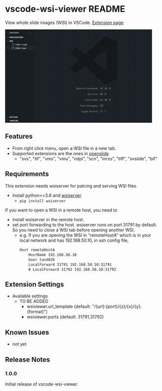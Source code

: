 # vscode-wsi-viewer README

View whole slide images (WSI) in VSCode.
[Extension page](https://marketplace.visualstudio.com/items?itemName=tand826.wsi-viewer)

![](https://github.com/tand826/vscode-wsi-viewer/blob/main/images/sample.gif)

## Features

- From right click menu, open a WSI file in a new tab.
- Supported extensions are the ones in [openslide](https://openslide.org/#about-openslide)
  - "svs", "tif", "vms", "vmu", "ndpi", "scn", "mrxs", "tiff", "svslide", "bif"

## Requirements

This extension needs wsiserver for patcing and serving WSI files.

- Install python>=3.6 and [wsiserver](https://github.com/tand826/wsiserver).
  - `pip install wsiserver`

If you want to open a WSI in a remote host, you need to

- install wsiserver in the remote host.
- set port forwarding to the host. wsiserver runs on port 31791 by default. So you need to close a WSI tab before opening another WSI.
  - e.g. If you are opening the WSI in "remoteHostA" which is in your local network and has 192.168.50.10, in ssh config file,
    ```
    Host remoteHostA
        HostName 192.168.50.10
        User tand826
        LocalForward 31791 192.168.50.10:31791
        # LocalForward 31792 192.168.50.10:31792
    ```

## Extension Settings

- Available settings
  - TO BE ADDED
    - wsiviewer.url_template (default: "/{url}:{port}/{z}/{x}/{y}.{format}")
    - wsiviewer.ports (default: 31791,31792)

## Known Issues

- not yet

## Release Notes

### 1.0.0

Initial release of vscode-wsi-viewer.
